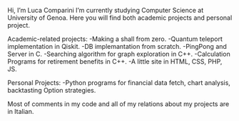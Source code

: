 Hi, I’m Luca Comparini
I’m currently studying Computer Science at University of Genoa.
Here you will find both academic projects and personal project.

Academic-related projects:
-Making a shall from zero.
-Quantum teleport implementation in Qiskit.
-DB implemantation from scratch.
-PingPong and Server in C.
-Searching algorithm for graph exploration in C++.
-Calculation Programs for retirement benefits in C++.
-A little site in HTML, CSS, PHP, JS.

Personal Projects:
-Python programs for financial data fetch, chart analysis, backtasting Option strategies.

Most of comments in my code and all of my relations about my projects are in Italian.
